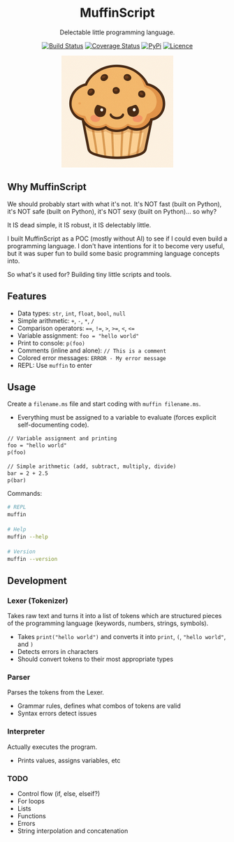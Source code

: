 <div align="center">

# MuffinScript

Delectable little programming language.

[![Build Status](https://github.com/justintime50/muffinscript/workflows/build/badge.svg)](https://github.com/justintime50/muffinscript/actions)
[![Coverage Status](https://coveralls.io/repos/github/justintime50/muffinscript/badge.svg?branch=main)](https://coveralls.io/github/justintime50/muffinscript?branch=main)
[![PyPi](https://img.shields.io/pypi/v/muffinscript)](https://pypi.org/project/muffinscript)
[![Licence](https://img.shields.io/github/license/justintime50/muffinscript)](LICENSE)

<img src="https://raw.githubusercontent.com/justintime50/assets/main/src/muffinscript/showcase.png" width="256px" alt="Showcase">

</div>

## Why MuffinScript

We should probably start with what it's not. It's NOT fast (built on Python), it's NOT safe (built on Python), it's NOT sexy (built on Python)... so why?

It IS dead simple, it IS robust, it IS delectably little.

I built MuffinScript as a POC (mostly without AI) to see if I could even build a programming language. I don't have intentions for it to become very useful, but it was super fun to build some basic programming language concepts into.

So what's it used for? Building tiny little scripts and tools.

## Features

- Data types: `str`, `int`, `float`, `bool`, `null`
- Simple arithmetic: `+`, `-`, `*`, `/`
- Comparison operators: `==`, `!=`, `>`, `>=`, `<`, `<=`
- Variable assignment: `foo = "hello world"`
- Print to console: `p(foo)`
- Comments (inline and alone): `// This is a comment`
- Colored error messages: `ERROR - My error message`
- REPL: Use `muffin` to enter

## Usage

Create a `filename.ms` file and start coding with `muffin filename.ms`.

- Everything must be assigned to a variable to evaluate (forces explicit self-documenting code).

```ms
// Variable assignment and printing
foo = "hello world"
p(foo)

// Simple arithmetic (add, subtract, multiply, divide)
bar = 2 + 2.5
p(bar)
```

Commands:

```sh
# REPL
muffin

# Help
muffin --help

# Version
muffin --version
```

## Development

### Lexer (Tokenizer)

Takes raw text and turns it into a list of tokens which are structured pieces of the programming language (keywords, numbers, strings, symbols).

- Takes `print("hello world")` and converts it into `print`, `(`, `"hello world"`, and `)`
- Detects errors in characters
- Should convert tokens to their most appropriate types

### Parser

Parses the tokens from the Lexer.

- Grammar rules, defines what combos of tokens are valid
- Syntax errors detect issues

### Interpreter

Actually executes the program.

- Prints values, assigns variables, etc

### TODO

- Control flow (if, else, elseif?)
- For loops
- Lists
- Functions
- Errors
- String interpolation and concatenation
